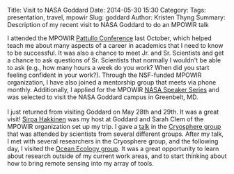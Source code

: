 Title: Visit to NASA Goddard
Date: 2014-05-30 15:30
Category: 
Tags: presentation, travel, mpowir
Slug: goddard
Author: Kristen Thyng
Summary: Description of my recent visit to NASA Goddard to do an MPOWIR talk


I attended the MPOWIR [Pattullo Conference](http://mpowir.org/get-involved/pattullo/) last October, which helped teach me about many aspects of a career in academics that I need to know to be successful. It was also a chance to meet Jr. and Sr. Scientists and get a chance to ask questions of Sr. Scientists that normally I wouldn't be able to ask (e.g., how many hours a week do you work? When did you start feeling confident in your work?). Through the NSF-funded MPOWIR organization, I have also joined a mentorship group that meets via phone monthly. Additionally, I applied for the MPOWIR [NASA Speaker Series](http://mpowir.org/get-involved/nasa-speaker-series/) and was selected to visit the NASA Goddard campus in Greenbelt, MD.
<br><br>
I just returned from visiting Goddard on May 28th and 29th. It was a great visit! [Sirpa Hakkinen](http://science.gsfc.nasa.gov/sed/index.cfm?fuseAction=people.jumpBio&iPhonebookId=12925) was my host at Goddard and Sarah Clem of the MPOWIR organization set up my trip. I gave a [talk](http://pong.tamu.edu/~kthyng/presentations/nasa.pdf) in the [Cryosphere group](http://neptune.gsfc.nasa.gov/csb/) that was attended by scientists from several different groups. After my talk, I met with several researchers in the Cryosphere group, and the following day, I visited the [Ocean Ecology group](http://neptune.gsfc.nasa.gov/osb/). It was a great opportunity to learn about research outside of my current work areas, and to start thinking about how to bring remote sensing into my array of tools.

